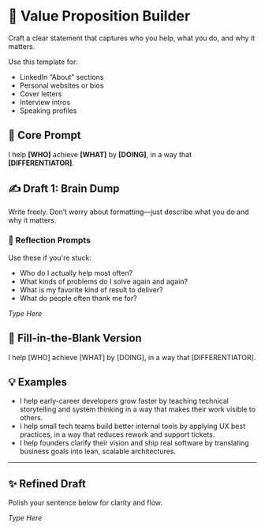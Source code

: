 # 💼 Value Proposition Builder

Craft a clear statement that captures who you help, what you do, and why it matters.

Use this template for:
- LinkedIn “About” sections
- Personal websites or bios
- Cover letters
- Interview intros
- Speaking profiles

## 🎯 Core Prompt

I help **[WHO]** achieve **[WHAT]** by **[DOING]**, in a way that **[DIFFERENTIATOR]**.

## ✍️ Draft 1: Brain Dump

Write freely. Don’t worry about formatting—just describe what you do and why it matters.

### 🧠 Reflection Prompts

Use these if you're stuck:
- Who do I actually help most often?
- What kinds of problems do I solve again and again?
- What is my favorite kind of result to deliver?
- What do people often thank me for?


_Type Here_


## 🧪 Fill-in-the-Blank Version

I help [WHO]
achieve [WHAT]
by [DOING],
in a way that [DIFFERENTIATOR].



## 💡 Examples

- I help early-career developers grow faster by teaching technical storytelling and system thinking in a way that makes their work visible to others.  
- I help small tech teams build better internal tools by applying UX best practices, in a way that reduces rework and support tickets.  
- I help founders clarify their vision and ship real software by translating business goals into lean, scalable architectures.

---

## ✨ Refined Draft

Polish your sentence below for clarity and flow.

_Type Here_


